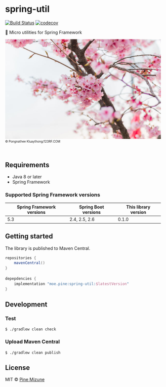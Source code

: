 # spring-util

[![Build Status](https://app.travis-ci.com/pine/spring-util.svg?branch=main)](https://app.travis-ci.com/pine/spring-util)
[![codecov](https://codecov.io/gh/pine/spring-util/branch/main/graph/badge.svg?token=lDSh4VoVqE)](https://codecov.io/gh/pine/spring-util)

:herb: Micro utilities for Spring Framework

![](images/resized.jpg)<br>
<sup><sup>&copy; Pongnathee Kluaythong/123RF.COM</sup></sup>
<br>
<br>


## Requirements

- Java 8 or later
- Spring Framework

### Supported Spring Framework versions

|Spring Framework versions|Spring Boot versions|This library version|
|-------------------------|--------------------|--------------------|
|5.3                      |2.4, 2.5, 2.6       |0.1.0               |

## Getting started
The library is published to Maven Central.

```gradle
repositories {
    mavenCentral()
}

depepdencies {
    implementation "moe.pine:spring-util:$latestVersion"
}
```

## Development
### Test

```
$ ./gradlew clean check
```

### Upload Maven Central

```
$ ./gradlew clean publish
```

## License
MIT &copy; [Pine Mizune](https://pine.moe/)
